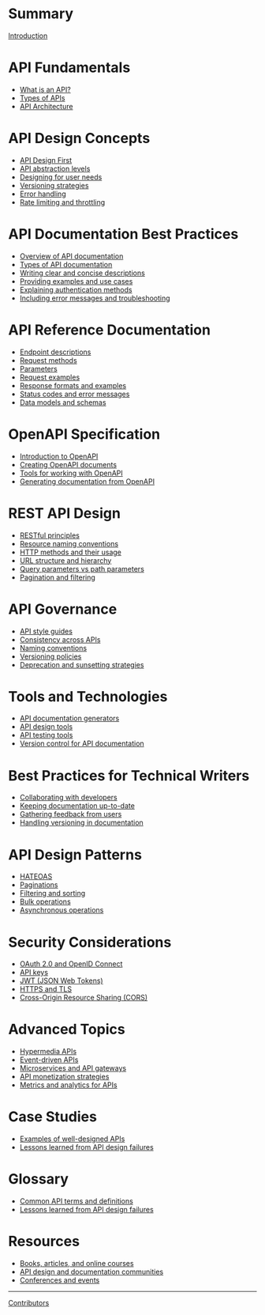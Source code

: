 # Summary

[Introduction](README.md)

# API Fundamentals

- [What is an API?](fundamentals/what-is-api.md)
- [Types of APIs](fundamentals/types-of-api.md)
- [API Architecture](fundamentals/api-architecture.md)

# API Design Concepts

- [API Design First]()
- [API abstraction levels]()
- [Designing for user needs]()
- [Versioning strategies]()
- [Error handling]()
- [Rate limiting and throttling]()

# API Documentation Best Practices

- [Overview of API documentation]()
- [Types of API documentation]()
- [Writing clear and concise descriptions]()
- [Providing examples and use cases]()
- [Explaining authentication methods]()
- [Including error messages and troubleshooting]()

# API Reference Documentation

- [Endpoint descriptions]()
- [Request methods]()
- [Parameters]()
- [Request examples]()
- [Response formats and examples]()
- [Status codes and error messages]()
- [Data models and schemas]()

# OpenAPI Specification

- [Introduction to OpenAPI]()
- [Creating OpenAPI documents]()
- [Tools for working with OpenAPI]()
- [Generating documentation from OpenAPI]()

# REST API Design

- [RESTful principles]()
- [Resource naming conventions]()
- [HTTP methods and their usage]()
- [URL structure and hierarchy]()
- [Query parameters vs path parameters]()
- [Pagination and filtering]()

# API Governance

- [API style guides]()
- [Consistency across APIs]()
- [Naming conventions]()
- [Versioning policies]()
- [Deprecation and sunsetting strategies]()

# Tools and Technologies

- [API documentation generators]()
- [API design tools]()
- [API testing tools]()
- [Version control for API documentation]()

# Best Practices for Technical Writers

- [Collaborating with developers]()
- [Keeping documentation up-to-date]()
- [Gathering feedback from users]()
- [Handling versioning in documentation]()

# API Design Patterns

- [HATEOAS]()
- [Paginations]()
- [Filtering and sorting]()
- [Bulk operations]()
- [Asynchronous operations]()

# Security Considerations

- [OAuth 2.0 and OpenID Connect]()
- [API keys]()
- [JWT (JSON Web Tokens)]()
- [HTTPS and TLS]()
- [Cross-Origin Resource Sharing (CORS)]()

# Advanced Topics

- [Hypermedia APIs]()
- [Event-driven APIs]()
- [Microservices and API gateways]()
- [API monetization strategies]()
- [Metrics and analytics for APIs]()

# Case Studies

- [Examples of well-designed APIs]()
- [Lessons learned from API design failures]()

# Glossary

- [Common API terms and definitions]()
- [Lessons learned from API design failures]()

# Resources

- [Books, articles, and online courses]()
- [API design and documentation communities]()
- [Conferences and events]()

-----------

[Contributors](misc/contributors.md)
